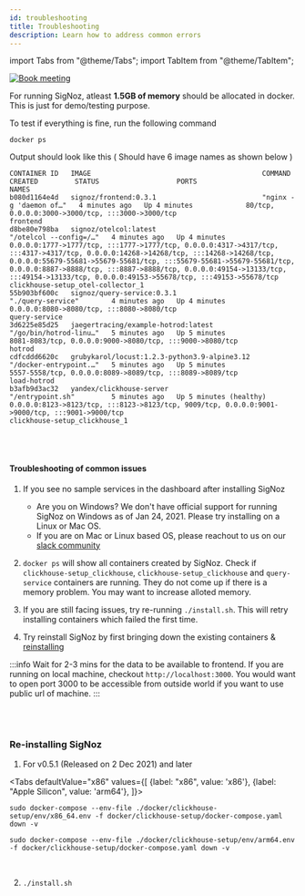 ```yaml
---
id: troubleshooting
title: Troubleshooting
description: Learn how to address common errors
---
```


import Tabs from "@theme/Tabs";
import TabItem from "@theme/TabItem";

<p align="center">

[![Book meeting](/img/docs/ZoomCTA1.png)](https://calendly.com/pranay-signoz/instrumentation-office-hrs)

</p>

For running SigNoz, atleast **1.5GB of memory** should be allocated in docker. This is just for demo/testing purpose.

To test if everything is fine, run the following command

```
docker ps
```

Output should look like this ( Should have 6 image names as shown below )

```
CONTAINER ID   IMAGE                                          COMMAND                  CREATED         STATUS                   PORTS                                                                                                                                                                                                                                                                                                                                                 NAMES
b080d1164e4d   signoz/frontend:0.3.1                          "nginx -g 'daemon of…"   4 minutes ago   Up 4 minutes             80/tcp, 0.0.0.0:3000->3000/tcp, :::3000->3000/tcp                                                                                                                                                                                                                                                                                                     frontend
d8be80e798ba   signoz/otelcol:latest                          "/otelcol --config=/…"   4 minutes ago   Up 4 minutes             0.0.0.0:1777->1777/tcp, :::1777->1777/tcp, 0.0.0.0:4317->4317/tcp, :::4317->4317/tcp, 0.0.0.0:14268->14268/tcp, :::14268->14268/tcp, 0.0.0.0:55679-55681->55679-55681/tcp, :::55679-55681->55679-55681/tcp, 0.0.0.0:8887->8888/tcp, :::8887->8888/tcp, 0.0.0.0:49154->13133/tcp, :::49154->13133/tcp, 0.0.0.0:49153->55678/tcp, :::49153->55678/tcp   clickhouse-setup_otel-collector_1
55b903bf600c   signoz/query-service:0.3.1                     "./query-service"        4 minutes ago   Up 4 minutes             0.0.0.0:8080->8080/tcp, :::8080->8080/tcp                                                                                                                                                                                                                                                                                                             query-service
3d6225e85d25   jaegertracing/example-hotrod:latest            "/go/bin/hotrod-linu…"   5 minutes ago   Up 5 minutes             8081-8083/tcp, 0.0.0.0:9000->8080/tcp, :::9000->8080/tcp                                                                                                                                                                                                                                                                                              hotrod
cdfcddd6620c   grubykarol/locust:1.2.3-python3.9-alpine3.12   "/docker-entrypoint.…"   5 minutes ago   Up 5 minutes             5557-5558/tcp, 0.0.0.0:8089->8089/tcp, :::8089->8089/tcp                                                                                                                                                                                                                                                                                              load-hotrod
b3afb9d3ac32   yandex/clickhouse-server                       "/entrypoint.sh"         5 minutes ago   Up 5 minutes (healthy)   0.0.0.0:8123->8123/tcp, :::8123->8123/tcp, 9009/tcp, 0.0.0.0:9001->9000/tcp, :::9001->9000/tcp                                                                                                                                                                                                                                                        clickhouse-setup_clickhouse_1
```
<br></br>

#### Troubleshooting of common issues 

1. If you see no sample services in the dashboard after installing SigNoz
   - Are you on Windows? We don't have official support for running SigNoz on Windows as of Jan 24, 2021. Please try installing on a Linux or Mac OS.
   - If you are on Mac or Linux based OS, please reachout to us on our [slack community](https://signoz.io/slack) 

2. `docker ps` will show all containers created by SigNoz. Check if `clickhouse-setup_clickhouse`, `clickhouse-setup_clickhouse` and `query-service` containers are running. They do not come up if there is a memory problem. You may want to increase alloted memory.
3. If you are still facing issues, try re-running `./install.sh`. This will retry installing containers which failed the first time.
4. Try reinstall SigNoz by first bringing down the existing containers & [reinstalling](#re-installing-signoz)

:::info
Wait for 2-3 mins for the data to be available to frontend. If you are running on local machine, checkout `http://localhost:3000`.
You would want to open port 3000 to be accessible from outside world if you want to use public url of machine.
:::

<br></br>


<!-- #### Troubleshooting of common issues for Kafka + Druid Setup

1. `docker ps` will show all containers created by SigNoz. Check if `broker`, `otel-collector` and `historical` containers are running. They do not come up if there is a memory problem. You may want to increase alloted memory.
2. If you are still facing issues, try re-running `./install.sh`. This will retry installing containers which failed the first time.
3. Try reinstall SigNoz by first bringing down the existing containers by running
   `sudo docker-compose -f docker/druid-kafka-setup/docker-compose-tiny.yaml down -v` and then running `./install.sh`
4. If you are facing issues like `Request failed with status code 400` in frontend, then open `http://localhost:8888` or port 8888 on your IP .This is druid console. Check if **Datasource** named `flattened_spans` has come up. If there is no **Ingestion Supervsor** running, then run `./install.sh` again to bring them up.
5. If you couldn't spot issues, feel free to join our [slack community](https://join.slack.com/t/signoz-community/shared_invite/zt-lrjknbbp-J_mI13rlw8pGF4EWBnorJA) or shoot an email at ankit@signoz.io. We are generally always there.

<br></br> -->

### Re-installing SigNoz

1. For v0.5.1 (Released on 2 Dec 2021) and later 

<Tabs
  defaultValue="x86"
  values={[
    {label: "x86", value: 'x86'},
    {label: "Apple Silicon", value: 'arm64'},
  ]}>
  <TabItem value="x86">

    sudo docker-compose --env-file ./docker/clickhouse-setup/env/x86_64.env -f docker/clickhouse-setup/docker-compose.yaml down -v

  </TabItem>

  <TabItem value="arm64">
    
    sudo docker-compose --env-file ./docker/clickhouse-setup/env/arm64.env -f docker/clickhouse-setup/docker-compose.yaml down -v

  </TabItem>

</Tabs>

<p>&nbsp;</p>


2. `./install.sh`

<!-- #### Kafka+Druid setup

1. `sudo docker-compose -f docker/druid-kafka-setup/docker-compose.yaml down -v`
2. `./install.sh` -->
